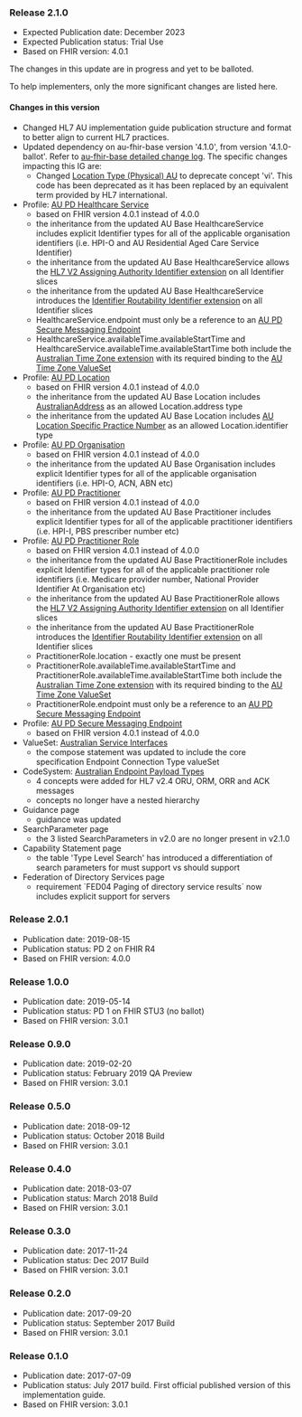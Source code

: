 ### Release 2.1.0

- Expected Publication date: December 2023
- Expected Publication status: Trial Use
- Based on FHIR version: 4.0.1

The changes in this update are in progress and yet to be balloted.

To help implementers, only the more significant changes are listed here.

#### Changes in this version
<ul>
    <li>Changed HL7 AU implementation guide publication structure and format to better align to current HL7 practices.</li>
    <li>Updated dependency on au-fhir-base version '4.1.0', from version '4.1.0-ballot'. Refer to <a href="http://hl7.org.au/fhir/4.1.0/changes.html#release-410">au-fhir-base detailed change log</a>. The specific changes impacting this IG are:
        <ul>
            <li>Changed <a href="http://hl7.org.au/fhir/4.1.0/CodeSystem-au-location-physical-type.html">Location Type (Physical) AU</a> to deprecate concept 'vi'. This code has been deprecated as it has been replaced by an equivalent term provided by HL7 international.</li>
        </ul>
    </li>    
    <li>Profile: <a href="StructureDefinition-au-pd-healthcareservice.html">AU PD Healthcare Service</a>
        <ul>
            <li>based on FHIR version 4.0.1 instead of 4.0.0</li>
            <li>the inheritance from the updated AU Base HealthcareService includes explicit Identifier types for all of the applicable organisation identifiers (i.e. HPI-O and AU Residential Aged Care Service Identifier)</li>
            <li>the inheritance from the updated AU Base HealthcareService allows the <a href="http://hl7.org.au/fhir/4.1.0-ballot/StructureDefinition-au-assigningauthority.html">HL7 V2 Assigning Authority Identifier extension</a> on all Identifier slices</li>
            <li>the inheritance from the updated AU Base HealthcareService introduces the <a href="http://hl7.org.au/fhir/4.1.0-ballot/StructureDefinition-identifier-routability.html">Identifier Routability Identifier extension</a> on all Identifier slices</li>
            <li>HealthcareService.endpoint must only be a reference to an <a href="http://build.fhir.org/ig/hl7au/au-fhir-pd/StructureDefinition-au-pd-sm-endpoint.html">AU PD Secure Messaging Endpoint</a></li>
            <li>HealthcareService.availableTime.availableStartTime and HealthcareService.availableTime.availableStartTime both include the <a href="http://hl7.org.au/fhir/4.1.0-ballot/StructureDefinition-au-timezone.html">Australian Time Zone extension</a> with its required binding to the <a href="http://hl7.org.au/fhir/4.1.0-ballot/ValueSet-au-timezone.html">AU Time Zone ValueSet</a></li>
        </ul>
    </li>
    <li>Profile: <a href="StructureDefinition-au-pd-location.html">AU PD Location</a>
        <ul>
            <li>based on FHIR version 4.0.1 instead of 4.0.0</li>
            <li>the inheritance from the updated AU Base Location includes <a href="http://hl7.org.au/fhir/4.1.0-ballot/StructureDefinition-au-address.html">AustralianAddress</a> as an allowed Location.address type </li>
            <li>the inheritance from the updated AU Base Location includes <a href="http://hl7.org.au/fhir/4.1.0-ballot/StructureDefinition-au-locationspecificpracticenumber.html">AU Location Specific Practice Number</a> as an allowed Location.identifier type </li>
        </ul>
    </li>
    <li>Profile: <a href="StructureDefinition-au-pd-organisation.html">AU PD Organisation</a>
        <ul>
            <li>based on FHIR version 4.0.1 instead of 4.0.0</li>
            <li>the inheritance from the updated AU Base Organisation includes explicit Identifier types for all of the applicable organisation identifiers (i.e. HPI-O, ACN, ABN etc)</li>       
        </ul>
    </li>
    <li>Profile: <a href="StructureDefinition-au-pd-practitioner.html">AU PD Practitioner</a>
        <ul>
            <li>based on FHIR version 4.0.1 instead of 4.0.0</li>
            <li>the inheritance from the updated AU Base Practitioner includes explicit Identifier types for all of the applicable practitioner identifiers (i.e. HPI-I, PBS prescriber number etc)</li>
        </ul>
    </li>
    <li>Profile: <a href="StructureDefinition-au-pd-practitionerrole.html">AU PD Practitioner Role</a>
        <ul>
            <li>based on FHIR version 4.0.1 instead of 4.0.0</li>
            <li>the inheritance from the updated AU Base PractitionerRole includes explicit Identifier types for all of the applicable practitioner role identifiers (i.e. Medicare provider number, National Provider Identifier At Organisation etc)</li>
            <li>the inheritance from the updated AU Base PractitionerRole allows the <a href="http://hl7.org.au/fhir/4.1.0-ballot/StructureDefinition-au-assigningauthority.html">HL7 V2 Assigning Authority Identifier extension</a> on all Identifier slices</li>
            <li>the inheritance from the updated AU Base PractitionerRole introduces the <a href="http://hl7.org.au/fhir/4.1.0-ballot/StructureDefinition-identifier-routability.html">Identifier Routability Identifier extension</a> on all Identifier slices</li>
            <li>PractitionerRole.location - exactly one must be present</li>
            <li>PractitionerRole.availableTime.availableStartTime and PractitionerRole.availableTime.availableStartTime both include the <a href="http://hl7.org.au/fhir/4.1.0-ballot/StructureDefinition-au-timezone.html">Australian Time Zone extension</a> with its required binding to the <a href="http://hl7.org.au/fhir/4.1.0-ballot/ValueSet-au-timezone.html">AU Time Zone ValueSet</a></li>
            <li>PractitionerRole.endpoint must only be a reference to an <a href="http://build.fhir.org/ig/hl7au/au-fhir-pd/StructureDefinition-au-pd-sm-endpoint.html">AU PD Secure Messaging Endpoint</a></li>
        </ul>
    </li>
    <li>Profile: <a href="StructureDefinition-au-pd-sm-endpoint.html">AU PD Secure Messaging Endpoint</a>
        <ul>
            <li>based on FHIR version 4.0.1 instead of 4.0.0</li>
        </ul>
    </li>
    <li>ValueSet: <a href="">Australian Service Interfaces</a>
        <ul>
            <li>the compose statement was updated to include the core specification Endpoint Connection Type valueSet</li>
        </ul>
    </li>
    <li>CodeSystem: <a href="">Australian Endpoint Payload Types</a>
        <ul>
            <li>4 concepts were added for HL7 v2.4 ORU, ORM, ORR and ACK messages</li>
            <li>concepts no longer have a nested hierarchy</li>
        </ul>
    </li>
    <li>Guidance page
        <ul>
            <li>guidance was updated</li>
        </ul>
    </li>
    <li>SearchParameter page
        <ul>
            <li>the 3 listed SearchParameters in v2.0 are no longer present in v2.1.0</li>
        </ul>
    </li>
    <li>Capability Statement page
        <ul>
            <li>the table 'Type Level Search' has introduced a differentiation of search parameters for must support vs should support</li>
        </ul>
    </li>
    <li>Federation of Directory Services page
        <ul>
            <li>requirement `FED04 Paging of directory service results` now includes explicit support for servers</li>
        </ul>
    </li>
</ul>


### Release 2.0.1
- Publication date: 2019-08-15
- Publication status: PD 2 on FHIR R4
- Based on FHIR version: 4.0.0

### Release 1.0.0
- Publication date: 2019-05-14
- Publication status: PD 1 on FHIR STU3 (no ballot)
- Based on FHIR version: 3.0.1

### Release 0.9.0
- Publication date: 2019-02-20
- Publication status: February 2019 QA Preview
- Based on FHIR version: 3.0.1

### Release 0.5.0
- Publication date: 2018-09-12
- Publication status: October 2018 Build
- Based on FHIR version: 3.0.1

### Release 0.4.0
- Publication date: 2018-03-07
- Publication status: March 2018 Build
- Based on FHIR version: 3.0.1

### Release 0.3.0
- Publication date: 2017-11-24
- Publication status: Dec 2017 Build
- Based on FHIR version: 3.0.1

### Release 0.2.0
- Publication date: 2017-09-20
- Publication status: September 2017 Build
- Based on FHIR version: 3.0.1

### Release 0.1.0
- Publication date: 2017-07-09
- Publication status: July 2017 build. First official published version of this implementation guide.
- Based on FHIR version: 3.0.1
